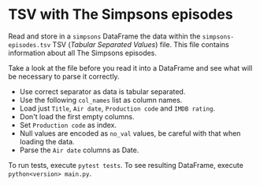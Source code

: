 # TSV with The Simpsons episodes

Read and store in a `simpsons` DataFrame the data within the `simpsons-episodes.tsv` TSV (_Tabular Separated Values_) file. This file contains information about all The Simpsons episodes.

Take a look at the file before you read it into a DataFrame and see what will be necessary to parse it correctly.

- Use correct separator as data is tabular separated.
- Use the following `col_names` list as column names.
- Load just `Title`, `Air date`, `Production code` and `IMDB rating`.
- Don't load the first empty columns.
- Set `Production code` as index.
- Null values are encoded as `no_val` values, be careful with that when loading the data.
- Parse the `Air date` columns as Date.

To run tests, execute `pytest tests`.
To see resulting DataFrame, execute `python<version> main.py`.
